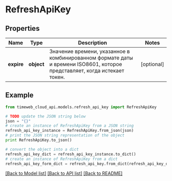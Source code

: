 # RefreshApiKey


## Properties
Name | Type | Description | Notes
------------ | ------------- | ------------- | -------------
**expire** | **object** | Значение времени, указанное в комбинированном формате даты и времени ISO8601, которое представляет, когда истекает токен. | [optional] 

## Example

```python
from timeweb_cloud_api.models.refresh_api_key import RefreshApiKey

# TODO update the JSON string below
json = "{}"
# create an instance of RefreshApiKey from a JSON string
refresh_api_key_instance = RefreshApiKey.from_json(json)
# print the JSON string representation of the object
print RefreshApiKey.to_json()

# convert the object into a dict
refresh_api_key_dict = refresh_api_key_instance.to_dict()
# create an instance of RefreshApiKey from a dict
refresh_api_key_form_dict = refresh_api_key.from_dict(refresh_api_key_dict)
```
[[Back to Model list]](../README.md#documentation-for-models) [[Back to API list]](../README.md#documentation-for-api-endpoints) [[Back to README]](../README.md)


